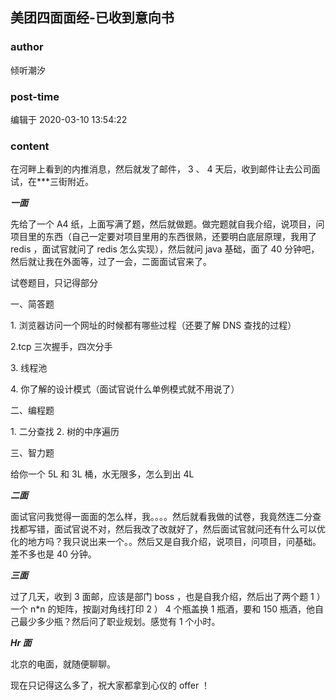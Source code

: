 ## 美团四面面经-已收到意向书
### author 
倾听潮汐
### post-time 

编辑于  2020-03-10 13:54:22
### content 
<div class="post-topic-des nc-post-content">
 <p>
  <span>
   在河畔上看到的内推消息，然后就发了邮件，
  </span>
  <span>
   3
  </span>
  <span>
   、
  </span>
  <span>
   4
  </span>
  <span>
   天后，收到邮件让去公司面试，在***三街附近。
  </span>
 </p>
 <p>
  <span>
   <strong>
    <em>
     一面
    </em>
   </strong>
  </span>
 </p>
 <p>
  <span>
   先给了一个
  </span>
  <span>
   A4
  </span>
  <span>
   纸，上面写满了题，然后就做题。做完题就自我介绍，说项目，问项目里的东西（自己一定要对项目里用的东西很熟，还要明白底层原理，我用了
  </span>
  <span>
   redis
  </span>
  <span>
   ，面试官就问了
  </span>
  <span>
   redis
  </span>
  <span>
   怎么实现），然后就问
  </span>
  <span>
   java
  </span>
  <span>
   基础，面了
  </span>
  <span>
   40
  </span>
  <span>
   分钟吧，然后就让我在外面等，过了一会，二面面试官来了。
  </span>
 </p>
 <p>
  <span>
   试卷题目，只记得部分
  </span>
 </p>
 <p>
  <span>
   一、简答题
  </span>
 </p>
 <p>
  <span>
   1.
  </span>
  <span>
   浏览器访问一个网址的时候都有哪些过程（还要了解
  </span>
  <span>
   DNS
  </span>
  <span>
   查找的过程）
  </span>
 </p>
 <p>
  <span>
   2.tcp
  </span>
  <span>
   三次握手，四次分手
  </span>
 </p>
 <p>
  <span>
   3.
  </span>
  <span>
   线程池
  </span>
 </p>
 <p>
  <span>
   4.
  </span>
  <span>
   你了解的设计模式（面试官说什么单例模式就不用说了）
  </span>
 </p>
 <p>
  <span>
   二、编程题
  </span>
 </p>
 <p>
  <span>
   1.
  </span>
  <span>
   二分查找
  </span>
  <span>
   2.
  </span>
  <span>
   树的中序遍历
  </span>
 </p>
 <p>
  <span>
   三、智力题
  </span>
 </p>
 <p>
  <span>
   给你一个
  </span>
  <span>
   5L
  </span>
  <span>
   和
  </span>
  <span>
   3L
  </span>
  <span>
   桶，水无限多，怎么到出
  </span>
  <span>
   4L
  </span>
 </p>
 <p>
  <span>
   <strong>
    <em>
     二面
    </em>
   </strong>
  </span>
 </p>
 <p>
  <span>
   面试官问我觉得一面面的怎么样，我。。。。然后就看我做的试卷，我竟然连二分查找都写错，面试官说不对，然后我改了改就好了，然后面试官就问还有什么可以优化的地方吗？我只说出来一个。。然后又是自我介绍，说项目，问项目，问基础。差不多也是
  </span>
  <span>
   40
  </span>
  <span>
   分钟。
  </span>
 </p>
 <p>
  <span>
   <strong>
    <em>
     三面
    </em>
   </strong>
  </span>
 </p>
 <p>
  <span>
   过了几天，收到
  </span>
  <span>
   3
  </span>
  <span>
   面邮，应该是部门
  </span>
  <span>
   boss
  </span>
  <span>
   ，也是自我介绍，然后出了两个题
  </span>
  <span>
   1
  </span>
  <span>
   ）一个
  </span>
  <span>
   n*n
  </span>
  <span>
   的矩阵，按副对角线打印
  </span>
  <span>
   2
  </span>
  <span>
   ）
  </span>
  <span>
   4
  </span>
  <span>
   个瓶盖换
  </span>
  <span>
   1
  </span>
  <span>
   瓶酒，要和
  </span>
  <span>
   150
  </span>
  <span>
   瓶酒，他自己最少多少瓶？然后问了职业规划。感觉有
  </span>
  <span>
   1
  </span>
  <span>
   个小时。
  </span>
 </p>
 <p>
  <span>
   <strong>
    <em>
     Hr
    </em>
   </strong>
  </span>
  <span>
   <strong>
    <em>
     面
    </em>
   </strong>
  </span>
 </p>
 <p>
  <span>
   北京的电面，就随便聊聊。
  </span>
 </p>
 <p>
  <span>
   现在只记得这么多了，祝大家都拿到心仪的
  </span>
  <span>
   offer
  </span>
  <span>
   ！
  </span>
 </p>
 <p>
  <br/>
 </p>
</div>
